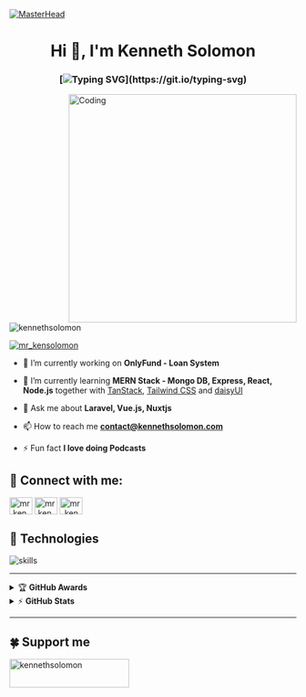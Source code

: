 [![MasterHead](https://www.digitaladlectio.com/wp-content/uploads/2020/04/New-PNC-Animated-Banners.gif)](https://github.com/kennethsolomon)

<h1 align="center">
Hi 👋, I'm Kenneth Solomon
</h1>

<h3 align="center">

[![Typing SVG](https://readme-typing-svg.herokuapp.com?font=Fira+Code&pause=1000&color=727E8A&width=790&lines=A+passionate+full+stack+developer+from+Sorsogon+City%2C+Philippines.;There+is+no+place+like+127.0.0.1;Real+Programmers+always+count+from+0.)](https://git.io/typing-svg)

</h3>

<img align="right" alt="Coding" width="400" src="https://cdn.dribbble.com/users/1162077/screenshots/3848914/programmer.gif">

<p align="left"> <img src="https://komarev.com/ghpvc/?username=kennethsolomon&label=Profile%20views&color=0e75b6&style=flat" alt="kennethsolomon" /></p>

<p align="left"> <a href="https://twitter.com/mr_kensolomon" target="blank"><img src="https://img.shields.io/twitter/follow/mr_kensolomon?logo=twitter&style=for-the-badge" alt="mr_kensolomon" /></a></p>


- 🔭 I’m currently working on **OnlyFund - Loan System**

- 🌱 I’m currently learning **MERN Stack - Mongo DB, Express, React, Node.js** together with [TanStack](https://tanstack.com/), [Tailwind CSS](https://tailwindcss.com/) and [daisyUI](https://daisyui.com/) 

- 💬 Ask me about **Laravel, Vue.js, Nuxtjs**

- 📫 How to reach me **contact@kennethsolomon.com**

- ⚡ Fun fact **I love doing Podcasts**

## 🤝 Connect with me:
<p align="left">
<a href="https://fb.com/mr.kennethsolomon" target="blank"><img align="center" src="https://raw.githubusercontent.com/rahuldkjain/github-profile-readme-generator/master/src/images/icons/Social/facebook.svg" alt="mr.kennethsolomon" height="30" width="40" /></a>
<a href="https://instagram.com/mr.kennethsolomon" target="blank"><img align="center" src="https://raw.githubusercontent.com/rahuldkjain/github-profile-readme-generator/master/src/images/icons/Social/instagram.svg" alt="mr.kennethsolomon" height="30" width="40" /></a>
<a href="https://twitter.com/mr_kensolomon" target="blank"><img align="center" src="https://raw.githubusercontent.com/rahuldkjain/github-profile-readme-generator/master/src/images/icons/Social/twitter.svg" alt="mr_kensolomon" height="30" width="40" /></a>
</p>


## 🔧 Technologies

![skills](https://skillicons.dev/icons?i=html,css,js,php,laravel,wordpress,nodejs,vue,nuxtjs,bootstrap,mysql,postgres,redis,py,django,dotnet,vim,md,git,github,discord,heroku,linux,ps,pr,stackoverflow,vscode&theme=light)

---
<details>
    <summary>&#127942 <b>GitHub Awards</b></summary><br/>

![Github Trophy](https://github-profile-trophy.vercel.app/?username=kennethsolomon)

</details>

<details>
    <summary>&#9889 <b>GitHub Stats</b></summary><br/>

[![Top Language](https://github-readme-stats.vercel.app/api/top-langs?username=kennethsolomon&show_icons=true&locale=en&layout=compact)](https://github.com/kennethsolomon)
[![Kenneth Solomon Github Stats](https://github-readme-stats.vercel.app/api?username=kennethsolomon&show_icons=true&locale=en&count_private=true)](https://github.com/kennethsolomon) 
[![Contributions](https://github-readme-streak-stats.herokuapp.com/?user=kennethsolomon&)](https://github.com/kennethsolomon)

</details>

---

## 🍀 Support me
<p><a href="https://www.buymeacoffee.com/kennethsolomon"> <img align="left" src="https://cdn.buymeacoffee.com/buttons/v2/default-yellow.png" height="50" width="210" alt="kennethsolomon" /></a></p><br><br>
